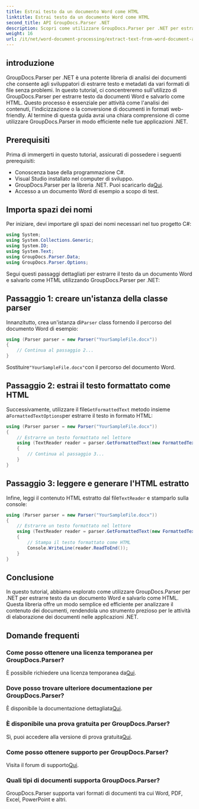 ```yaml
---
title: Estrai testo da un documento Word come HTML
linktitle: Estrai testo da un documento Word come HTML
second_title: API GroupDocs.Parser .NET
description: Scopri come utilizzare GroupDocs.Parser per .NET per estrarre testo da documenti Word e salvarlo come HTML. Tutorial passo passo con esempi di codice.
weight: 16
url: /it/net/word-document-processing/extract-text-from-word-document-as-html/
---
```

## introduzione
GroupDocs.Parser per .NET è una potente libreria di analisi dei documenti che consente agli sviluppatori di estrarre testo e metadati da vari formati di file senza problemi. In questo tutorial, ci concentreremo sull'utilizzo di GroupDocs.Parser per estrarre testo da documenti Word e salvarlo come HTML. Questo processo è essenziale per attività come l'analisi dei contenuti, l'indicizzazione o la conversione di documenti in formati web-friendly. Al termine di questa guida avrai una chiara comprensione di come utilizzare GroupDocs.Parser in modo efficiente nelle tue applicazioni .NET.
## Prerequisiti
Prima di immergerti in questo tutorial, assicurati di possedere i seguenti prerequisiti:
- Conoscenza base della programmazione C#.
- Visual Studio installato nel computer di sviluppo.
-  GroupDocs.Parser per la libreria .NET. Puoi scaricarlo da[Qui](https://releases.groupdocs.com/parser/net/).
- Accesso a un documento Word di esempio a scopo di test.
## Importa spazi dei nomi
Per iniziare, devi importare gli spazi dei nomi necessari nel tuo progetto C#:
```csharp
using System;
using System.Collections.Generic;
using System.IO;
using System.Text;
using GroupDocs.Parser.Data;
using GroupDocs.Parser.Options;
```
Segui questi passaggi dettagliati per estrarre il testo da un documento Word e salvarlo come HTML utilizzando GroupDocs.Parser per .NET:
## Passaggio 1: creare un'istanza della classe parser
 Innanzitutto, crea un'istanza di`Parser` class fornendo il percorso del documento Word di esempio:
```csharp
using (Parser parser = new Parser("YourSampleFile.docx"))
{
    // Continua al passaggio 2...
}
```
 Sostituire`"YourSampleFile.docx"`con il percorso del documento Word.
## Passaggio 2: estrai il testo formattato come HTML
 Successivamente, utilizzare il file`GetFormattedText` metodo insieme a`FormattedTextOptions`per estrarre il testo in formato HTML:
```csharp
using (Parser parser = new Parser("YourSampleFile.docx"))
{
    // Estrarre un testo formattato nel lettore
    using (TextReader reader = parser.GetFormattedText(new FormattedTextOptions(FormattedTextMode.Html)))
    {
        // Continua al passaggio 3...
    }
}
```
## Passaggio 3: leggere e generare l'HTML estratto
 Infine, leggi il contenuto HTML estratto dal file`TextReader` e stamparlo sulla console:
```csharp
using (Parser parser = new Parser("YourSampleFile.docx"))
{
    // Estrarre un testo formattato nel lettore
    using (TextReader reader = parser.GetFormattedText(new FormattedTextOptions(FormattedTextMode.Html)))
    {
        // Stampa il testo formattato come HTML
        Console.WriteLine(reader.ReadToEnd());
    }
}
```
## Conclusione
In questo tutorial, abbiamo esplorato come utilizzare GroupDocs.Parser per .NET per estrarre testo da un documento Word e salvarlo come HTML. Questa libreria offre un modo semplice ed efficiente per analizzare il contenuto dei documenti, rendendola uno strumento prezioso per le attività di elaborazione dei documenti nelle applicazioni .NET.

## Domande frequenti
### Come posso ottenere una licenza temporanea per GroupDocs.Parser?
 È possibile richiedere una licenza temporanea da[Qui](https://purchase.groupdocs.com/temporary-license/).
### Dove posso trovare ulteriore documentazione per GroupDocs.Parser?
 È disponibile la documentazione dettagliata[Qui](https://tutorials.groupdocs.com/parser/net/).
### È disponibile una prova gratuita per GroupDocs.Parser?
 Sì, puoi accedere alla versione di prova gratuita[Qui](https://releases.groupdocs.com/).
### Come posso ottenere supporto per GroupDocs.Parser?
 Visita il forum di supporto[Qui](https://forum.groupdocs.com/c/parser/17).
### Quali tipi di documenti supporta GroupDocs.Parser?
GroupDocs.Parser supporta vari formati di documenti tra cui Word, PDF, Excel, PowerPoint e altri.